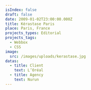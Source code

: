 ```yaml
---
isIndex: false
draft: false
date: 2009-01-02T23:00:00.000Z
title: Kérastase Paris
place: Paris, France
projects_types: Editorial
projects_tags:
  - Webbox
  - CSS
image:
  src: /images/uploads/kerastase.jpg
datas:
  - title: Client
    text: L’Oréal
  - title: Agency
    text: Nurun
---
```

